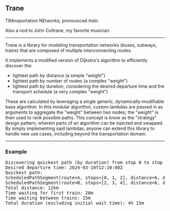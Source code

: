 ## Trane

TRAnsportation NEtworks; pronounced _train_.

Also a nod to John Coltrane, my favorite musician.

<hr>

Trane is a library for modeling transportation networks (buses, subways, trains) that are composed of multiple interconnecting routes.

It implements a modified version of Dijkstra's algorithm to efficiently discover the:

- lightest path by distance (a simple "weight")
- lightest path by number of routes (a complex "weight")
- lightest path by duration, considering the desired departure time and the transport schedule (a very complex "weight")

These are calculated by leveraging a single generic, dynamically-modifiable base algorithm. In this modular algorithm, custom lambdas are passed in as arguments to aggregate the "weight" between two nodes; the "weight" is then used to rank possible paths. This concept is know as the "strategy" design pattern, wherein parts of an algorithm can be injected and swapped. By simply implementing said lambdas, anyone can extend this library to handle new use cases, including beyond the transportation domain.

<hr>

### Example

<pre>
Discovering quickest path (by duration) from stop 0 to stop 4
Desired departure time: 2024-03-10T12:10:00Z
Quickest path:
ScheduledPathSegment(route=A, stops=[0, 1, 2], distance=6, departure=2024-03-10T12:30:00Z, arrival=2024-03-10T14:30:00Z)
ScheduledPathSegment(route=B, stops=[2, 3, 4], distance=6, departure=2024-03-10T14:45:00Z, arrival=2024-03-10T16:45:00Z)
Total distance: 12km
Time waiting for first train: 20m
Time waiting between trains: 15m
Total duration (excluding initial wait time): 4h 15m
</pre>